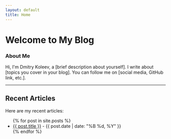 ```yaml
---
layout: default
title: Home
---
```

# Welcome to My Blog

### About Me
Hi, I'm Dmitry Koleev, a [brief description about yourself]. I write about [topics you cover in your blog]. You can follow me on [social media, GitHub link, etc.].

---

## Recent Articles

Here are my recent articles:

<ul>
  {% for post in site.posts %}
    <li>
      <a href="{{ post.url }}">{{ post.title }}</a> - {{ post.date | date: "%B %d, %Y" }}
    </li>
  {% endfor %}
</ul>

